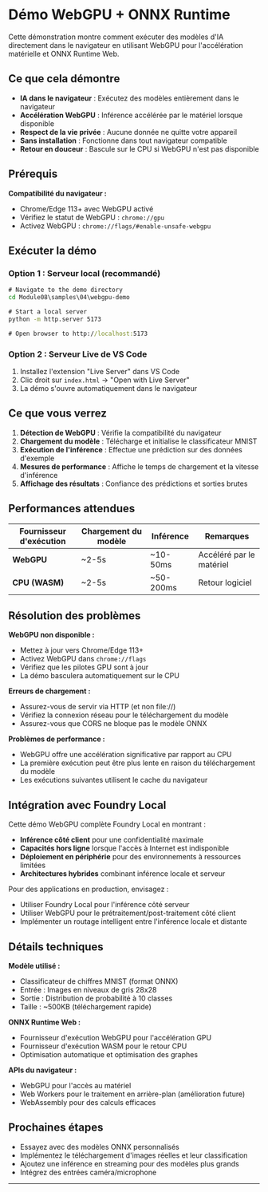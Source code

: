 <!--
CO_OP_TRANSLATOR_METADATA:
{
  "original_hash": "7a474b8e201d5316c0095cdbc3bf0555",
  "translation_date": "2025-09-24T10:45:24+00:00",
  "source_file": "Module08/samples/04/webgpu-demo/README.md",
  "language_code": "fr"
}
-->
# Démo WebGPU + ONNX Runtime

Cette démonstration montre comment exécuter des modèles d'IA directement dans le navigateur en utilisant WebGPU pour l'accélération matérielle et ONNX Runtime Web.

## Ce que cela démontre

- **IA dans le navigateur** : Exécutez des modèles entièrement dans le navigateur
- **Accélération WebGPU** : Inférence accélérée par le matériel lorsque disponible
- **Respect de la vie privée** : Aucune donnée ne quitte votre appareil
- **Sans installation** : Fonctionne dans tout navigateur compatible
- **Retour en douceur** : Bascule sur le CPU si WebGPU n'est pas disponible

## Prérequis

**Compatibilité du navigateur :**
- Chrome/Edge 113+ avec WebGPU activé
- Vérifiez le statut de WebGPU : `chrome://gpu`
- Activez WebGPU : `chrome://flags/#enable-unsafe-webgpu`

## Exécuter la démo

### Option 1 : Serveur local (recommandé)

```cmd
# Navigate to the demo directory
cd Module08\samples\04\webgpu-demo

# Start a local server
python -m http.server 5173

# Open browser to http://localhost:5173
```

### Option 2 : Serveur Live de VS Code

1. Installez l'extension "Live Server" dans VS Code
2. Clic droit sur `index.html` → "Open with Live Server"
3. La démo s'ouvre automatiquement dans le navigateur

## Ce que vous verrez

1. **Détection de WebGPU** : Vérifie la compatibilité du navigateur
2. **Chargement du modèle** : Télécharge et initialise le classificateur MNIST
3. **Exécution de l'inférence** : Effectue une prédiction sur des données d'exemple
4. **Mesures de performance** : Affiche le temps de chargement et la vitesse d'inférence
5. **Affichage des résultats** : Confiance des prédictions et sorties brutes

## Performances attendues

| Fournisseur d'exécution | Chargement du modèle | Inférence | Remarques |
|-------------------------|----------------------|-----------|-----------|
| **WebGPU**              | ~2-5s               | ~10-50ms  | Accéléré par le matériel |
| **CPU (WASM)**          | ~2-5s               | ~50-200ms | Retour logiciel |

## Résolution des problèmes

**WebGPU non disponible :**
- Mettez à jour vers Chrome/Edge 113+
- Activez WebGPU dans `chrome://flags`
- Vérifiez que les pilotes GPU sont à jour
- La démo basculera automatiquement sur le CPU

**Erreurs de chargement :**
- Assurez-vous de servir via HTTP (et non file://)
- Vérifiez la connexion réseau pour le téléchargement du modèle
- Assurez-vous que CORS ne bloque pas le modèle ONNX

**Problèmes de performance :**
- WebGPU offre une accélération significative par rapport au CPU
- La première exécution peut être plus lente en raison du téléchargement du modèle
- Les exécutions suivantes utilisent le cache du navigateur

## Intégration avec Foundry Local

Cette démo WebGPU complète Foundry Local en montrant :

- **Inférence côté client** pour une confidentialité maximale
- **Capacités hors ligne** lorsque l'accès à Internet est indisponible  
- **Déploiement en périphérie** pour des environnements à ressources limitées
- **Architectures hybrides** combinant inférence locale et serveur

Pour des applications en production, envisagez :
- Utiliser Foundry Local pour l'inférence côté serveur
- Utiliser WebGPU pour le prétraitement/post-traitement côté client
- Implémenter un routage intelligent entre l'inférence locale et distante

## Détails techniques

**Modèle utilisé :**
- Classificateur de chiffres MNIST (format ONNX)
- Entrée : Images en niveaux de gris 28x28
- Sortie : Distribution de probabilité à 10 classes
- Taille : ~500KB (téléchargement rapide)

**ONNX Runtime Web :**
- Fournisseur d'exécution WebGPU pour l'accélération GPU
- Fournisseur d'exécution WASM pour le retour CPU
- Optimisation automatique et optimisation des graphes

**APIs du navigateur :**
- WebGPU pour l'accès au matériel
- Web Workers pour le traitement en arrière-plan (amélioration future)
- WebAssembly pour des calculs efficaces

## Prochaines étapes

- Essayez avec des modèles ONNX personnalisés
- Implémentez le téléchargement d'images réelles et leur classification
- Ajoutez une inférence en streaming pour des modèles plus grands
- Intégrez des entrées caméra/microphone

---

